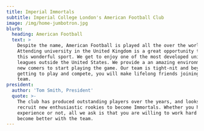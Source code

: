 ```yaml
---
title: Imperial Immortals
subtitle: Imperial College London's American Football Club
image: /img/home-jumbotron.jpg
blurb:
  heading: American Football
  text: >
    Despite the name, American Football is played all the over the world.
    Attending university in the United Kingdom is a great opportunity to pick up
    this wonderful sport. We get to enjoy one of the most developed university
    leagues outside the United States. We provide a an amazing environment for
    new comers to start playing the game. Our team is tight-nit and beyond
    getting to play and compete, you will make lifelong friends joining the
    team.
president:
  author: 'Tom Smith, President'
  quote: >-
    The club has produced outstanding players over the years, and looks to
    recruit new enthusiastic rookies to become Immortals. Whether you have
    experience or not, all we ask is that you are willing to work hard and
    become better with the team.
---
```


